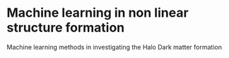 # Machine learning in non linear structure formation
Machine learning methods in investigating the Halo Dark matter formation 
